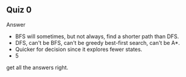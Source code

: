 ## Quiz 0
Answer
- BFS will sometimes, but not always, find a shorter path than DFS.
- DFS, can't be BFS, can't be greedy best-first search, can't be A*.
- Quicker for decision since it explores fewer states.
- 5

get all the answers right.